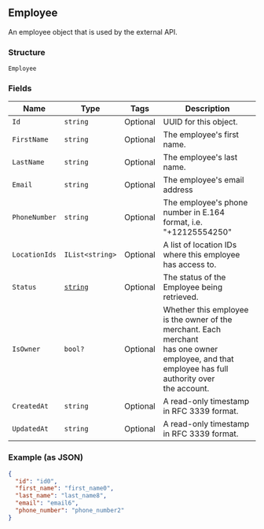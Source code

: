 ## Employee

An employee object that is used by the external API.

### Structure

`Employee`

### Fields

| Name | Type | Tags | Description |
|  --- | --- | --- | --- |
| `Id` | `string` | Optional | UUID for this object. |
| `FirstName` | `string` | Optional | The employee's first name. |
| `LastName` | `string` | Optional | The employee's last name. |
| `Email` | `string` | Optional | The employee's email address |
| `PhoneNumber` | `string` | Optional | The employee's phone number in E.164 format, i.e. "+12125554250" |
| `LocationIds` | `IList<string>` | Optional | A list of location IDs where this employee has access to. |
| `Status` | [`string`](/doc/models/employee-status.md) | Optional | The status of the Employee being retrieved. |
| `IsOwner` | `bool?` | Optional | Whether this employee is the owner of the merchant. Each merchant<br>has one owner employee, and that employee has full authority over<br>the account. |
| `CreatedAt` | `string` | Optional | A read-only timestamp in RFC 3339 format. |
| `UpdatedAt` | `string` | Optional | A read-only timestamp in RFC 3339 format. |

### Example (as JSON)

```json
{
  "id": "id0",
  "first_name": "first_name0",
  "last_name": "last_name8",
  "email": "email6",
  "phone_number": "phone_number2"
}
```

